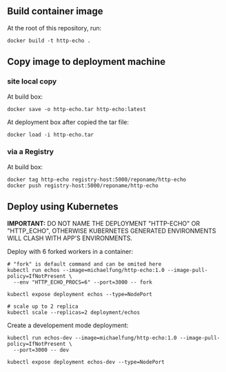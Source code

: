 ## Build container image

At the root of this repository, run:

    docker build -t http-echo .


## Copy image to deployment machine

### site local copy

At build box:

    docker save -o http-echo.tar http-echo:latest

At deployment box after copied the tar file:

    docker load -i http-echo.tar


### via a Registry

At build box:

    docker tag http-echo registry-host:5000/reponame/http-echo
    docker push registry-host:5000/reponame/http-echo


## Deploy using Kubernetes

**IMPORTANT:** DO NOT NAME THE DEPLOYMENT "HTTP-ECHO" OR "HTTP_ECHO", OTHERWISE KUBERNETES GENERATED ENVIRONMENTS WILL CLASH WITH APP'S ENVIRONMENTS.

Deploy with 6 forked workers in a container:

    # "fork" is default command and can be omited here
    kubectl run echos --image=michaelfung/http-echo:1.0 --image-pull-policy=IfNotPresent \
      --env "HTTP_ECHO_PROCS=6" --port=3000 -- fork

    kubectl expose deployment echos --type=NodePort

    # scale up to 2 replica
    kubectl scale --replicas=2 deployment/echos

Create a developement mode deployment:

    kubectl run echos-dev --image=michaelfung/http-echo:1.0 --image-pull-policy=IfNotPresent \
      --port=3000 -- dev

    kubectl expose deployment echos-dev --type=NodePort
